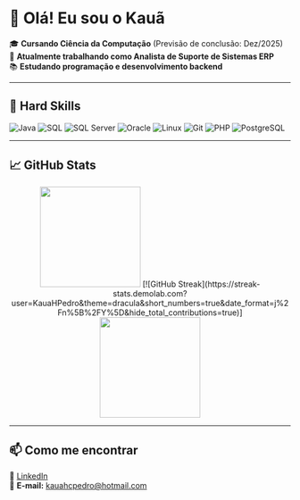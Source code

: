 # 👋 Olá! Eu sou o Kauã  

🎓 **Cursando Ciência da Computação** (Previsão de conclusão: Dez/2025)  
💼 **Atualmente trabalhando como Analista de Suporte de Sistemas ERP**  
📚 **Estudando programação e desenvolvimento backend**  

---

## 🚀 Hard Skills  

![Java](https://img.shields.io/badge/Java-ED8B00?style=for-the-badge&logo=java&logoColor=white)
![SQL](https://img.shields.io/badge/SQL-4479A1?style=for-the-badge&logo=database&logoColor=white)
![SQL Server](https://img.shields.io/badge/Microsoft%20SQL%20Server-CC2927?style=for-the-badge&logo=microsoft%20sql%20server&logoColor=white)
![Oracle](https://img.shields.io/badge/Oracle-F80000?style=for-the-badge&logo=oracle&logoColor=white)
![Linux](https://img.shields.io/badge/Linux-FCC624?style=for-the-badge&logo=linux&logoColor=black)
![Git](https://img.shields.io/badge/Git-F05032?style=for-the-badge&logo=git&logoColor=white)
![PHP](https://img.shields.io/badge/PHP-777BB4?style=for-the-badge&logo=php&logoColor=white)
![PostgreSQL](https://img.shields.io/badge/PostgreSQL-336791?style=for-the-badge&logo=postgresql&logoColor=white)


---

## 📈 GitHub Stats  
<div align="center">
  <img height="180em" src="https://github-readme-stats.vercel.app/api?username=KauaHPedro&show_icons=true&theme=dracula"/>
 [![GitHub Streak](https://streak-stats.demolab.com?user=KauaHPedro&theme=dracula&short_numbers=true&date_format=j%2Fn%5B%2FY%5D&hide_total_contributions=true)]
  <img height="180em" src="https://github-readme-stats.vercel.app/api/top-langs/?username=KauaHPedro&layout=compact&theme=dracula"/>
</div>


---

## 📫 Como me encontrar  
🔗 [LinkedIn](https://www.linkedin.com/in/kauahpedro/)  
📧 **E-mail:** kauahcpedro@hotmail.com
